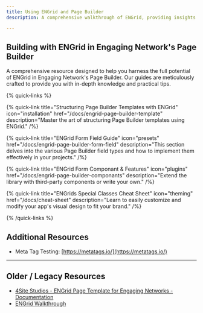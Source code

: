 ```yaml
---
title: Using ENGrid and Page Builder
description: A comprehensive walkthrough of ENGrid, providing insights and tips to maximize its capabilities.

---
```


## Building with ENGrid in Engaging Network's Page Builder

A comprehensive resource designed to help you harness the full potential of ENGrid in Engaging Network's Page Builder. Our guides are meticulously crafted to provide you with in-depth knowledge and practical tips.



{% quick-links %}

{% quick-link title="Structuring Page Builder Templates with ENGrid" icon="installation" href="/docs/engrid-page-builder-template" description="Master the art of structuring Page Builder templates using ENGrid." /%}

{% quick-link title="ENGrid Form Field Guide" icon="presets" href="/docs/engrid-page-builder-form-field" description="This section delves into the various Page Builder field types and how to implement them effectively in your projects." /%}

{% quick-link title="ENGrid Form Componant & Features" icon="plugins" href="/docs/engrid-page-builder-componants" description="Extend the library with third-party components or write your own." /%}

{% quick-link title="ENGrids Special Classes Cheat Sheet"  icon="theming" href="/docs/cheat-sheet" description="Learn to easily customize and modify your app's visual design to fit your brand." /%}

{% /quick-links %}


## Additional Resources

* Meta Tag Testing: [https://metatags.io/](https://metatags.io/)

---
## Older / Legacy Resources 

* [4Site Studios - ENGrid Page Template for Engaging Networks - Documentation](https://docs.google.com/document/d/1Vhiudjm9pcDIgxirsiS7VWhqgqU_a6taVu2VTMOPbHI/edit)
* [ENGrid Walkthrough](https://docs.google.com/document/d/1XKKPXOjk4IOMm_n9bHfpyOBaHyM_9L14KapRpO2PUcM/edit)